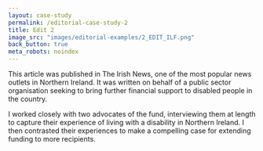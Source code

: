 ```yaml
---
layout: case-study
permalink: /editorial-case-study-2
title: Edit 2
image_src: "images/editorial-examples/2_EDIT_ILF.png"
back_button: true
meta_robots: noindex
---
```

This article was published in The Irish News, one of the most popular news outlets in Northern Ireland. It was written on behalf of a public sector organisation seeking to bring further financial support to disabled people in the country.

I worked closely with two advocates of the fund, interviewing them at length to capture their experience of living with a disability in Northern Ireland. I then contrasted their experiences to make a compelling case for extending funding to more recipients.
